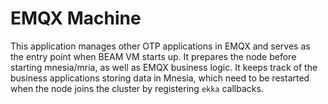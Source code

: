 # EMQX Machine

This application manages other OTP applications in EMQX and serves as the entry point when BEAM VM starts up.
It prepares the node before starting mnesia/mria, as well as EMQX business logic.
It keeps track of the business applications storing data in Mnesia, which need to be restarted when the node joins the cluster by registering `ekka` callbacks.
